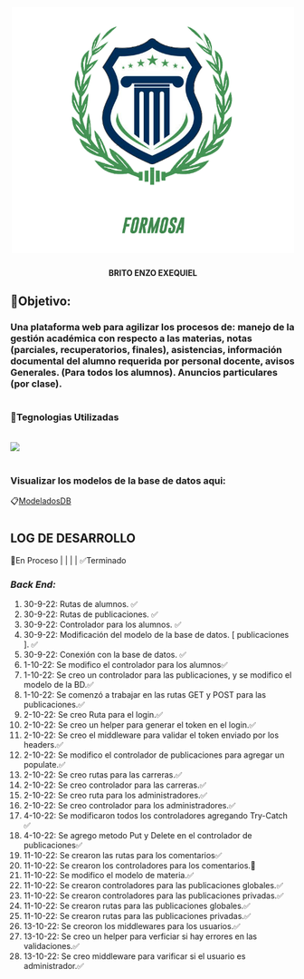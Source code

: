 <h1 align="center">
  <br>
  <img src="./assets/img/logo3.png" alt="Instituto Tecnologico Formosa" width="500">
  <br>
</h1>
<p align="center"><b>BRITO ENZO EXEQUIEL</b></p>

## **📌Objetivo:**
### Una plataforma web para agilizar los procesos de: manejo de la gestión académica con respecto a las materias, notas (parciales, recuperatorios, finales), asistencias, información documental del alumno requerida por personal docente, avisos Generales. (Para todos los alumnos). Anuncios particulares (por clase).

#

### **🔰Tegnologias Utilizadas**
<br>
<a href="https://platzi.com/blog/que-es-mern-stack-javascript/">
	<img src="https://1qkeyv41u1op36vgbm47q0i6-wpengine.netdna-ssl.com/wp-content/uploads/2022/02/MERN-Stack-1.png" >
</a><br>

#
### Visualizar los modelos de la base de datos aqui: 
📋[ModeladosDB](https://github.com/EnzoEB12/TP-Instituto-Random/blob/master/ModeloDB.md "Enlace a los modelos db")


#

## **LOG DE DESARROLLO**
🔄En Proceso | | | |
✅Terminado
### **_Back End:_**

1. 30-9-22: Rutas de alumnos. ✅
2. 30-9-22: Rutas de publicaciones. ✅
3. 30-9-22: Controlador para los alumnos. ✅
4. 30-9-22: Modificación del modelo de la base de datos. [ publicaciones ]. ✅
5. 30-9-22: Conexión con la base de datos. ✅
6. 1-10-22: Se modifico el controlador para los alumnos✅
7. 1-10-22: Se creo un controlador para las publicaciones, y se modifico el modelo de la BD.✅
8. 1-10-22: Se comenzó a trabajar en las rutas GET y POST para las publicaciones.✅
9. 2-10-22: Se creo Ruta para el login.✅
10. 2-10-22: Se creo un helper para generar el token en el login.✅
11. 2-10-22: Se creo el middleware para validar el token enviado por los headers.✅
12. 2-10-22: Se modifico el controlador de publicaciones para agregar un populate.✅
13. 2-10-22: Se creo rutas para las carreras.✅
14. 2-10-22: Se creo controlador para las carreras.✅
15. 2-10-22: Se creo ruta para los administradores.✅
16. 2-10-22: Se creo controlador para los administradores.✅
17. 4-10-22: Se modificaron todos los controladores agregando Try-Catch ✅
18. 4-10-22: Se agrego metodo Put y Delete en el controlador de publicaciones✅
19. 11-10-22: Se crearon las rutas para los comentarios✅
20. 11-10-22: Se crearon los controladores para los comentarios.🔄
21. 11-10-22: Se modifico el modelo de materia.✅
21. 11-10-22: Se crearon controladores para las publicaciones globales.✅
22. 11-10-22: Se crearon controladores para las publicaciones privadas.✅
23. 11-10-22: Se crearon rutas para las publicaciones globales.✅
24. 11-10-22: Se crearon rutas para las publicaciones privadas.✅
25. 13-10-22: Se creoron los middlewares para los usuarios.✅
26. 13-10-22: Se creo un helper para verficiar si hay errores en las validaciones.✅
27. 13-10-22: Se creo middleware para varificar si el usuario es administrador.✅